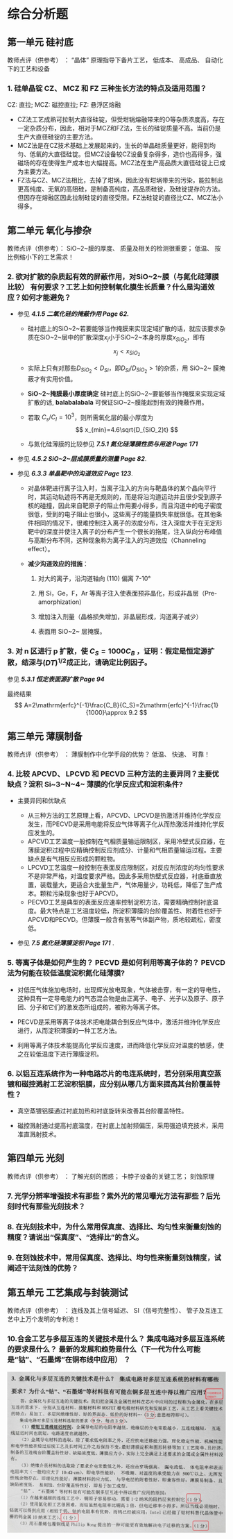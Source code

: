 # 综合分析题

## 第一单元 硅衬底

教师点评（供参考） ： “晶体” 原理指导下备片工艺， 低成本、 高成品、 自动化
下的工艺和设备

### 1. 硅单晶锭 CZ、 MCZ 和 FZ 三种生长方法的特点及适用范围？

CZ: 直拉; MCZ: 磁控直拉; FZ: 悬浮区熔融

- CZ法工艺成熟可拉制大直径硅锭，但受坩锅熔融带来的O等杂质浓度高，存在一定杂质分布，因此，相对于MCZ和FZ法，生长的硅锭质量不高。当前仍是生产大直径硅锭的主要方法。
- MCZ法是在CZ技术基础上发展起来的，生长的单晶硅质量更好，能得到均匀、低氧的大直径硅锭。但MCZ设备较CZ设备复杂得多，造价也高得多，强磁场的存在使得生产成本也大幅提高。MCZ法在生产高品质大直径硅锭上已成为主要方法。
- FZ法与CZ、MCZ法相比，去掉了坩埚，因此没有坩埚带来的污染，能拉制出更高纯度、无氧的高阻硅，是制备高纯度，高品质硅锭，及硅锭提存的方法。但因存在熔融区因此拉制硅锭的直径受限。FZ法硅锭的直径比CZ、MCZ法小得多。



## 第二单元 氧化与掺杂

教师点评（供参考）： SiO~2~膜的厚度、 质量及相关的检测很重要； 低温、 按比例缩小下的工艺需求！

### 2. 欲对扩散的杂质起有效的屏蔽作用，对SiO~2~膜（与氮化硅薄膜比较） 有何要求？工艺上如何控制氧化膜生长质量？什么是沟道效应？如何才能避免？

- 参见 ***4.1.5 二氧化硅的掩蔽作用 Page 62.***

  - 硅衬底上的SiO~2~若要能够当作掩膜来实现定域扩散的话，就应该要求杂质在SiO~2~层中的扩散深度$x_j$小于SiO~2~本身的厚度$x_{SiO_2}$，即有
    $$
    x_j<x_{SiO_2}
    $$

  - 实际上只有对那些$D_{SiO_2}<D_{Si}$，即$D_{Si}/D_{SiO_2}>1$的杂质，用 SiO~2~ 膜掩蔽才有实用价值。

  - **SiO~2~掩膜最小厚度确定**  硅衬底上的SiO~2~要能够当作掩膜来实现定域扩散的话, **balabalabala** 可保证SiO~2~膜能起到有效的掩蔽作用。

  - 若取 $C_s/C_I=10^3$，则所需氧化层的最小厚度为
    $$
    x_{min}=4.6\sqrt{D_{SiO_2}t}
    $$

  - 与氮化硅薄膜的比较参见 ***7.5.1 氮化硅薄膜性质与用途 Page 171***

- 参见 ***4.5.2 SiO~2~层成膜质量的测量 Page 82***.

- 参见 ***6.3.3 单晶靶中的沟道效应 Page 123***.

  - 对晶体靶进行离子注入时，当离子注入的方向与靶晶体的某个晶向平行时，其运动轨迹将不再是无规则的，而是将沿沟道运动并且很少受到原子核的碰撞，因此来自靶原子的阻止作用要小得多，而且沟道中的电子密度很低，受到的电子阻止也很小，这些离子的能量损失率就很低。在其他条件相同的情况下，很难控制注入离子的浓度分布，注入深度大于在无定形靶中的深度并使注入离子的分布产生一个很长的拖尾，注入纵向分布峰值与高斯分布不同，这种现象称为离子注入的沟道效应（Channeling effect）。

  - **减少沟道效应的措施**：

    1. 对大的离子，沿沟道轴向 (110) 偏离 7-10°

    2. 用 Si，Ge，F，Ar 等离子注入使表面预非晶化，形成非晶层（Pre-amorphization）

    3. 增加注入剂量（晶格损失增加，非晶层形成，沟道离子减少）

    4. 表面用 SiO~2~ 层掩膜。



### 3. 对 n 区进行 p 扩散，使 $C_S=1000C_B$ ，证明：假定是恒定源扩散，结深与$(DT)^{1/2}$成正比，请确定比例因子。

参见 ***5.3.1 恒定表面源扩散 Page 94***

最终结果
$$
A=2\mathrm{erfc}^{-1}\frac{C_B}{C_S}=2\mathrm{erfc}^{-1}\frac{1}{1000}\approx 9.2
$$



## 第三单元 薄膜制备

教师点评（供参考） ： 薄膜制作中化学手段的优势？ 低温、 快速、 可靠！

### 4. 比较 APCVD、 LPCVD 和 PECVD 三种方法的主要异同？主要优缺点？淀积 Si~3~N~4~ 薄膜的化学反应式和淀积条件?

- 主要异同和优缺点
  - 从三种方法的工艺原理上看，APCVD、LPCVD是热激活并维持化学反应发生，而PECVD是采用电能将反应气体等离子化从而热激活并维持化学反应发生的。
  - APCVD工艺温度一般控制在气相质量输运限制区，采用冷壁式反应器，在薄膜淀积过程中应精确控制反应剂成分、计量和气相质量输运过程。主要缺点是有气相反应形成的颗粒物。
  - LPCVD工艺温度一般控制在表面反应限制区，对反应剂浓度的均匀性要求不是非常严格，对温度要求严格。因此多采用热壁式反应器，衬底垂直放置，装载量大，更适合大批量生产，气体用量少，功耗低，降低了生产成本。颗粒污染现象也好于APCVD。
  - PECVD工艺是典型的表面反应速率控制淀积方法，需要精确控制衬底温度。最大特点是工艺温度较低，所淀积薄膜的台阶覆盖性、附着性也好于APCVD和PECVD。但薄膜一般含有氢等气体副产物，质地较疏松，密度低。

- 参见 ***7.5 氮化硅薄膜淀积 Page 171*** .



### 5. 等离子体是如何产生的？ PECVD 是如何利用等离子体的？ PEVCD 法为何能在较低温度淀积氮化硅薄膜?

- 对低压气体施加电场时，出现辉光放电现象，气体被击穿，有一定的导电性，这种具有一定导电能力的气态混合物是由正离子、电子、光子以及原子、原子团、分子和它们的激发态所组成的，被称为等离子体。

- PECVD是采用等离子体技术把电能耦合到反应气体中，激活并维持化学反应进行，从而淀积薄膜的一种工艺方法。
- 利用等离子体技术能提高化学反应速度，进而降低化学反应对温度的敏感，使之在较低温度下进行薄膜淀积。



### 6. 以铝互连系统作为一种电路芯片的电连系统时，若分别采用真空蒸镀和磁控溅射工艺淀积铝膜，应分别从哪几方面来提高其台阶覆盖特性？

- 真空蒸镀铝膜通过衬底加热和衬底旋转来改善其台阶覆盖特性。

- 磁控溅射通过提高衬底温度，在衬底上加射频偏压，采用强迫填充技术，采用准直溅射技术。



## 第四单元 光刻

教师点评（供参考） ： 了解光刻的困惑； 卡脖子设备的关键工艺； 刻蚀原理

### 7. 光学分辨率增强技术有那些？紫外光的常见曝光方法有那些？后光刻时代有那些光刻技术？



### 8. 在光刻技术中，为什么常用保真度、选择比、均匀性来衡量刻蚀的精度？请说出“保真度”、“选择比”的含义。



### 9. 在刻蚀技术中，常用保真度、选择比、均匀性来衡量刻蚀精度，试阐述干法刻蚀的优势？







## 第五单元 工艺集成与封装测试

教师点评（供参考） ： 连线及其上信号延迟、 SI（信号完整性）、 管子及互连工艺中上万个发明的专利池！

### 10.合金工艺与多层互连的关键技术是什么？ 集成电路对多层互连系统的要求是什么？ 最新的发展和趋势是什么（下一代为什么可能是“钴”、“石墨烯”在铜布线中应用） ？

![image-20210109133135492](problems.assets/image-20210109133135492.png)
